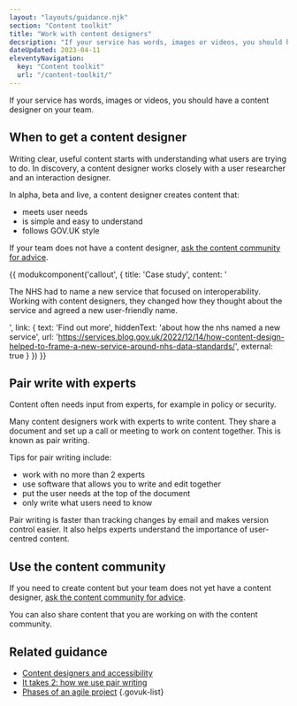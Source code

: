 ```yaml
---
layout: "layouts/guidance.njk"
section: "Content toolkit"
title: "Work with content designers"
decsription: "If your service has words, images or videos, you should have a content designer on your team. Find out more."
dateUpdated: 2023-04-11
eleventyNavigation:
  key: "Content toolkit"
  url: "/content-toolkit/"
---
```


If your service has words, images or videos, you should have a content designer on your team. 

## When to get a content designer

Writing clear, useful content starts with understanding what users are trying to do. In discovery, a content designer works closely with a user researcher and an interaction designer. 

In alpha, beta and live, a content designer creates content that:

- meets user needs
- is simple and easy to understand 
- follows GOV.UK style

If your team does not have a content designer, [ask the content community for advice](/your-community/content/). 

{{ modukcomponent('callout', {
  title: 'Case study',
  content: '<p>The NHS had to name a new service that focused on interoperability. Working with content designers, they changed how they thought about the service and agreed a new user-friendly name.</p>',
  link: {
    text: 'Find out more',
    hiddenText: 'about how the nhs named a new service',
    url: 'https://services.blog.gov.uk/2022/12/14/how-content-design-helped-to-frame-a-new-service-around-nhs-data-standards/',
    external: true
  }
}) }}

## Pair write with experts

Content often needs input from experts, for example in policy or security. 

Many content designers work with experts to write content. They share a document and set up a call or meeting to work on content together. This is known as pair writing. 

Tips for pair writing include:

- work with no more than 2 experts
- use software that allows you to write and edit together
- put the user needs at the top of the document
- only write what users need to know

Pair writing is faster than tracking changes by email and makes version control easier. It also helps experts understand the importance of user-centred content.

## Use the content community 

If you need to create content but your team does not yet have a content designer, [ask the content community for advice](/your-community/content/). 

You can also share content that you are working on with the content community.

## Related guidance

- [Content designers and accessibility](https://servicemanual.digital.mod.uk/accessibility/meet-accessibility-regulations/content-designers/)
- [It takes 2: how we use pair writing](https://gds.blog.gov.uk/2016/09/21/it-takes-2-how-we-use-pair-writing/)
- [Phases of an agile project](https://www.gov.uk/service-manual/agile-delivery)
{.govuk-list}
